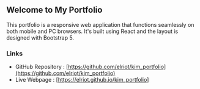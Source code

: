 ## Welcome to My Portfolio

This portfolio is a responsive web application that functions seamlessly on both mobile and PC browsers.
It's built using React and the layout is designed with Bootstrap 5.


### Links

- GitHub Repository : [https://github.com/elriot/kim_portfolio](https://github.com/elriot/kim_portfolio)
- Live Webpage : [https://elriot.github.io/kim_portfolio]
